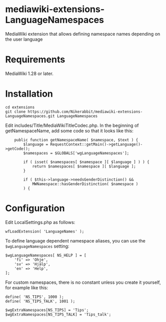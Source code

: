 # mediawiki-extensions-LanguageNamespaces
MediaWiki extension that allows defining namespace names depending on the user language

# Requirements
MediaWiki 1.28 or later.

# Installation
```
cd extensions
git clone https://github.com/Nikerabbit/mediawiki-extensions-LanguageNamespaces.git LanguageNamespaces
```

Edit includes/Title/MediaWikiTitleCodec.php. In the beginning of getNamespaceName, add some code so that it looks like this:
```
	public function getNamespaceName( $namespace, $text ) {
		$language = RequestContext::getMain()->getLanguage()->getCode();
		$namespaces = $GLOBALS['wgLanguageNamespaces'];

		if ( isset( $namespaces[ $namespace ][ $language ] ) ) {
			return $namespaces[ $namespace ][ $language ];
		}

		if ( $this->language->needsGenderDistinction() &&
			MWNamespace::hasGenderDistinction( $namespace )
		) {
```

# Configuration
Edit LocalSettings.php as follows:
```
wfLoadExtension( 'LanguageNames' );
```

To define language dependent namespace aliases, you can use the `$wgLanguageNamespaces` setting:
```
$wgLanguageNamespaces[ NS_HELP ] = [
	'fi' => 'Ohje',
	'sv' => 'Hjälp',
	'en' => 'Help',
];
```

For custom namespaces, there is no constant unless you create it yourself, for example like this:
```
define( 'NS_TIPS', 1000 );
define( 'NS_TIPS_TALK', 1001 );

$wgExtraNamespaces[NS_TIPS] = 'Tips';
$wgExtraNamespaces[NS_TIPS_TALK] = 'Tips_talk';
```
